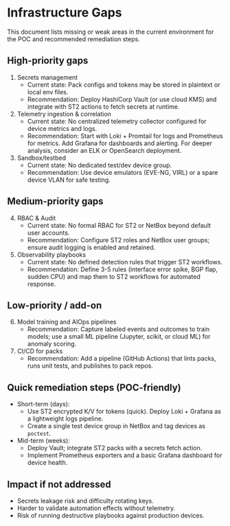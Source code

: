 # Infrastructure Gaps

This document lists missing or weak areas in the current environment for the POC and recommended remediation steps.

## High-priority gaps
1. Secrets management
   - Current state: Pack configs and tokens may be stored in plaintext or local env files.
   - Recommendation: Deploy HashiCorp Vault (or use cloud KMS) and integrate with ST2 actions to fetch secrets at runtime.
2. Telemetry ingestion & correlation
   - Current state: No centralized telemetry collector configured for device metrics and logs.
   - Recommendation: Start with Loki + Promtail for logs and Prometheus for metrics. Add Grafana for dashboards and alerting. For deeper analysis, consider an ELK or OpenSearch deployment.
3. Sandbox/testbed
   - Current state: No dedicated test/dev device group.
   - Recommendation: Use device emulators (EVE-NG, VIRL) or a spare device VLAN for safe testing.

## Medium-priority gaps
4. RBAC & Audit
   - Current state: No formal RBAC for ST2 or NetBox beyond default user accounts.
   - Recommendation: Configure ST2 roles and NetBox user groups; ensure audit logging is enabled and retained.
5. Observability playbooks
   - Current state: No defined detection rules that trigger ST2 workflows.
   - Recommendation: Define 3-5 rules (interface error spike, BGP flap, sudden CPU) and map them to ST2 workflows for automated response.

## Low-priority / add-on
6. Model training and AIOps pipelines
   - Recommendation: Capture labeled events and outcomes to train models; use a small ML pipeline (Jupyter, scikit, or cloud ML) for anomaly scoring.
7. CI/CD for packs
   - Recommendation: Add a pipeline (GitHub Actions) that lints packs, runs unit tests, and publishes to pack repos.

## Quick remediation steps (POC-friendly)
- Short-term (days):
  - Use ST2 encrypted K/V for tokens (quick). Deploy Loki + Grafana as a lightweight logs pipeline.
  - Create a single test device group in NetBox and tag devices as `poctest`.
- Mid-term (weeks):
  - Deploy Vault; integrate ST2 packs with a secrets fetch action.
  - Implement Prometheus exporters and a basic Grafana dashboard for device health.

## Impact if not addressed
- Secrets leakage risk and difficulty rotating keys.
- Harder to validate automation effects without telemetry.
- Risk of running destructive playbooks against production devices.

